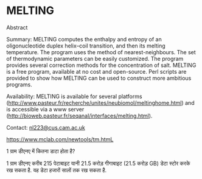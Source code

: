 # MELTING
Abstract

Summary: MELTING computes the enthalpy and entropy of an oligonucleotide duplex helix–coil transition, and then its melting temperature. The program uses the method of nearest-neighbours. The set of thermodynamic parameters can be easily customized. The program provides several correction methods for the concentration of salt. MELTING is a free program, available at no cost and open-source. Perl scripts are provided to show how MELTING can be used to construct more ambitious programs.

Availability: MELTING is available for several platforms (http://www.pasteur.fr/recherche/unites/neubiomol/meltinghome.html) and is accessible via a www server (http://bioweb.pasteur.fr/seqanal/interfaces/melting.html).

Contact: nl223@cus.cam.ac.uk

https://www.mclab.com/newtools/tm.htmL

1 ग्राम डीएनए में कितना डाटा होता है?

1 ग्राम डीएनए करीब 215 पेटाबाइट यानी 21.5 करोड़ गीगाबाइट (21.5 करोड़ GB) डेटा स्टोर करके रख सकता है. यह डेटा हजारों सालों तक रख सकता है.
